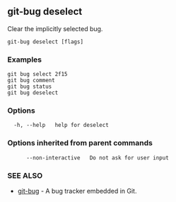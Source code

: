 ## git-bug deselect

Clear the implicitly selected bug.

```
git-bug deselect [flags]
```

### Examples

```
git bug select 2f15
git bug comment
git bug status
git bug deselect

```

### Options

```
  -h, --help   help for deselect
```

### Options inherited from parent commands

```
      --non-interactive   Do not ask for user input
```

### SEE ALSO

* [git-bug](git-bug.md)	 - A bug tracker embedded in Git.

